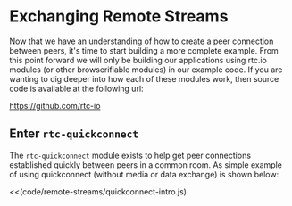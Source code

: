 # Exchanging Remote Streams

Now that we have an understanding of how to create a peer connection between peers, it's time to start building a more complete example.  From this point forward we will only be building our applications using rtc.io modules (or other browserifiable modules) in our example code. If you are wanting to dig deeper into how each of these modules work, then source code is available at the following url:

https://github.com/rtc-io

## Enter `rtc-quickconnect`

The `rtc-quickconnect` module exists to help get peer connections established quickly between peers in a common room.  As simple example of using quickconnect (without media or data exchange) is shown below:

<<(code/remote-streams/quickconnect-intro.js)
